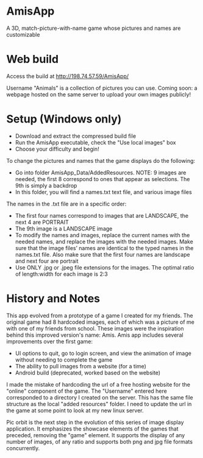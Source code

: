 # AmisApp
A 3D, match-picture-with-name game whose pictures and names are customizable

Web build
=
Access the build at http://198.74.57.59/AmisApp/

Username "Animals" is a collection of pictures you can use. Coming soon: a webpage hosted on the same server to upload your own images publicly!

Setup (Windows only)
=

- Download and extract the compressed build file
- Run the AmisApp executable, check the "Use local images" box
- Choose your difficulty and begin!

To change the pictures and names that the game displays do the following:
- Go into folder AmisApp_Data/AddedResources. NOTE: 9 images are needed, the first 8 correspond to ones that appear as selections. The 9th is simply a backdrop
- In this folder, you will find a names.txt text file, and various image files

The names in the .txt file are in a specific order: 
- The first four names correspond to images that are LANDSCAPE, the next 4 are PORTRAIT
- The 9th image is a LANDSCAPE image
- To modify the names and images, replace the current names with the needed names, and replace the images with the needed images. Make sure that the image files’ names are identical to the typed names in the names.txt file. Also make sure that the first four names are landscape and next four are portrait
- Use ONLY .jpg or .jpeg file extensions for the images. The optimal ratio of length:width for each image is 2:3

History and Notes
=

This app evolved from a prototype of a game I created for my friends. The original game had 8 hardcoded images, each of which was a picture of me with one of my friends from school. These images were the inspiration behind this improved version's name: Amis. Amis app includes several improvements over the first game: 
- UI options to quit, go to login screen, and view the animation of image without needing to complete the game
- The ability to pull images from a website (for a time)
- Android build (deprecated, worked based on the website)

I made the mistake of hardcoding the url of a free hosting website for the "online" component of the game. The "Username" entered here corresponded to a directory I created on the server. This has the same file structure as the local "added resources" folder. I need to update the url in the game at some point to look at my new linux server.

Pic orbit is the next step in the evolution of this series of image display application. It emphasizes the showcase elements of the games that preceded, removing the "game" element. It supports the display of any number of images, of any ratio and supports both png and jpg file formats concurrently.
